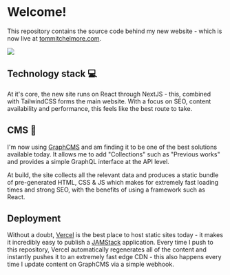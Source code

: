 # Welcome!
This repository contains the source code behind my new website - which is now live at [tommitchelmore.com](https://tommitchelmore.com).

![](https://i.imgur.com/Vpt4q6N.png)

## Technology stack 💻
At it's core, the new site runs on React through NextJS - this, combined with TailwindCSS forms the main website.  With a focus on SEO, content availability and performance, this feels like the best route to take.

## CMS 📌
I'm now using [GraphCMS](https://graphcms.com/) and am finding it to be one of the best solutions available today.  It allows me to add "Collections" such as "Previous works" and provides a simple GraphQL interface at the API level.

At build, the site collects all the relevant data and produces a static bundle of pre-generated HTML, CSS & JS which makes for extremely fast loading times and strong SEO, with the benefits of using a framework such as React.

## Deployment
Without a doubt, [Vercel](https://vercel.com/) is the best place to host static sites today - it makes it incredibly easy to publish a [JAMStack](https://jamstack.org/) application.  Every time I push to this repository, Vercel automatically regenerates all of the content and instantly pushes it to an extremely fast edge CDN - this also happens every time I update content on GraphCMS via a simple webhook.
